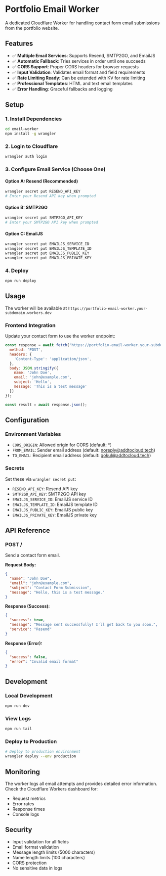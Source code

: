 # Portfolio Email Worker

A dedicated Cloudflare Worker for handling contact form email submissions from the portfolio website.

## Features

- ✅ **Multiple Email Services**: Supports Resend, SMTP2GO, and EmailJS
- ✅ **Automatic Fallback**: Tries services in order until one succeeds
- ✅ **CORS Support**: Proper CORS headers for browser requests
- ✅ **Input Validation**: Validates email format and field requirements
- ✅ **Rate Limiting Ready**: Can be extended with KV for rate limiting
- ✅ **Professional Templates**: HTML and text email templates
- ✅ **Error Handling**: Graceful fallbacks and logging

## Setup

### 1. Install Dependencies
```bash
cd email-worker
npm install -g wrangler
```

### 2. Login to Cloudflare
```bash
wrangler auth login
```

### 3. Configure Email Service (Choose One)

#### Option A: Resend (Recommended)
```bash
wrangler secret put RESEND_API_KEY
# Enter your Resend API key when prompted
```

#### Option B: SMTP2GO
```bash
wrangler secret put SMTP2GO_API_KEY
# Enter your SMTP2GO API key when prompted
```

#### Option C: EmailJS
```bash
wrangler secret put EMAILJS_SERVICE_ID
wrangler secret put EMAILJS_TEMPLATE_ID
wrangler secret put EMAILJS_PUBLIC_KEY
wrangler secret put EMAILJS_PRIVATE_KEY
```

### 4. Deploy
```bash
npm run deploy
```

## Usage

The worker will be available at `https://portfolio-email-worker.your-subdomain.workers.dev`

### Frontend Integration

Update your contact form to use the worker endpoint:

```javascript
const response = await fetch('https://portfolio-email-worker.your-subdomain.workers.dev', {
  method: 'POST',
  headers: {
    'Content-Type': 'application/json',
  },
  body: JSON.stringify({
    name: 'John Doe',
    email: 'john@example.com',
    subject: 'Hello',
    message: 'This is a test message'
  })
});

const result = await response.json();
```

## Configuration

### Environment Variables
- `CORS_ORIGIN`: Allowed origin for CORS (default: *)
- `FROM_EMAIL`: Sender email address (default: noreply@addtocloud.tech)
- `TO_EMAIL`: Recipient email address (default: gokul@addtocloud.tech)

### Secrets
Set these via `wrangler secret put`:
- `RESEND_API_KEY`: Resend API key
- `SMTP2GO_API_KEY`: SMTP2GO API key
- `EMAILJS_SERVICE_ID`: EmailJS service ID
- `EMAILJS_TEMPLATE_ID`: EmailJS template ID
- `EMAILJS_PUBLIC_KEY`: EmailJS public key
- `EMAILJS_PRIVATE_KEY`: EmailJS private key

## API Reference

### POST /

Send a contact form email.

**Request Body:**
```json
{
  "name": "John Doe",
  "email": "john@example.com", 
  "subject": "Contact Form Submission",
  "message": "Hello, this is a test message."
}
```

**Response (Success):**
```json
{
  "success": true,
  "message": "Message sent successfully! I'll get back to you soon.",
  "service": "Resend"
}
```

**Response (Error):**
```json
{
  "success": false,
  "error": "Invalid email format"
}
```

## Development

### Local Development
```bash
npm run dev
```

### View Logs
```bash
npm run tail
```

### Deploy to Production
```bash
# Deploy to production environment
wrangler deploy --env production
```

## Monitoring

The worker logs all email attempts and provides detailed error information. Check the Cloudflare Workers dashboard for:

- Request metrics
- Error rates
- Response times
- Console logs

## Security

- Input validation for all fields
- Email format validation
- Message length limits (5000 characters)
- Name length limits (100 characters)
- CORS protection
- No sensitive data in logs
